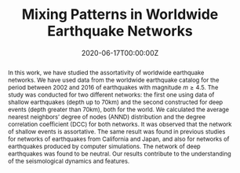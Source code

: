 ---
abstract: 'In this work, we have studied the assortativity of worldwide earthquake networks. We have used data from the worldwide earthquake catalog for the period between 2002 and 2016 of earthquakes with magnitude $m\geq4.5$. The study was conducted for two different networks: the first one using data of shallow earthquakes (depth up to 70km) and the second constructed for deep events (depth greater than 70km), both for the world. We calculated the average nearest neighbors’ degree of nodes (ANND) distribution and the degree correlation coefficient (DCC) for both networks. It was observed that the network of shallow events is assortative. The same result was found in previous studies for networks of earthquakes from California and Japan, and also for networks of earthquakes produced by computer simulations. The network of deep earthquakes was found to be neutral. Our results contribute to the understanding of the seismological dynamics and features.'

authors:
- RIBEIRO, J.
- OLIVEIRA, P. S. L.
- FERREIRA, D. S.


date: "2020-06-17T00:00:00Z"
doi: ""
featured: true
image:
  caption: ''
  focal_point: ""
  preview_only: false
links:
- name: JPAA
  url: https://journalofphysics.net/journal/journalofphysicsarticle/Mixing-Patterns-in-Worldwide-Earthquake-Networks/42

projects:
- real earthquakes

publication: ""
publication_short: ""
publication_types:
# 0 = Uncategorized
# 1 = Conference paper
# 2 = Journal article
# 3 = Preprint / Working Paper
# 4 = Report
# 5 = Book
# 6 = Book section
# 7 = Thesis (v4.2+ required)
# 8 = Patent (v4.2+ required)
- "2"
publishDate: "2020-08-29T00:00:00Z"
slides: 

summary: "In this work, we have studied the assortativity of worldwide earthquake networks. We have used data from the worldwide earthquake catalog for the period between 2002 and 2016 of earthquakes with magnitude $m /geq 4.5$. The study was conducted for two different networks: the first one using data of shallow earthquakes (depth up to 70km) and the second constructed for deep events (depth greater than 70km), both for the world."

tags:
- Degree correlation
- Assortativity
- Earthquakes
- Complex networks

title: Mixing Patterns in Worldwide Earthquake Networks
url_code: ''
url_dataset: ''
url_pdf: https://helicsgroup.net/assets/articles/1592463428.pdf
url_poster: ''
url_project: ''
url_slides: ''
url_source: ''
url_video: ''
---